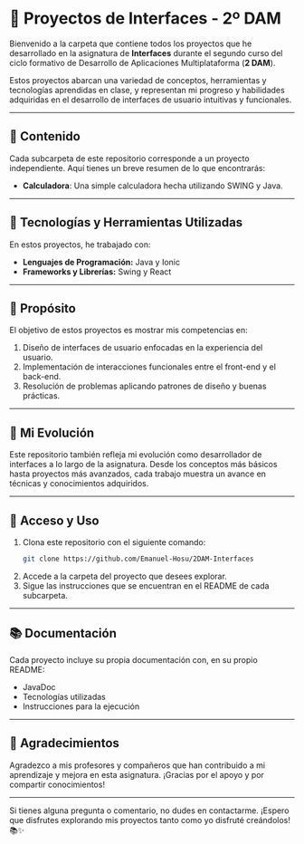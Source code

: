 # 🔧 Proyectos de Interfaces - 2º DAM

Bienvenido a la carpeta que contiene todos los proyectos que he desarrollado en la asignatura de **Interfaces** durante el segundo curso del ciclo formativo de Desarrollo de Aplicaciones Multiplataforma (**2 DAM**). 

Estos proyectos abarcan una variedad de conceptos, herramientas y tecnologías aprendidas en clase, y representan mi progreso y habilidades adquiridas en el desarrollo de interfaces de usuario intuitivas y funcionales.

---

## 🎯 Contenido
Cada subcarpeta de este repositorio corresponde a un proyecto independiente. Aquí tienes un breve resumen de lo que encontrarás:

- **Calculadora**: Una simple calculadora hecha utilizando SWING y Java.

---

## 🚀 Tecnologías y Herramientas Utilizadas
En estos proyectos, he trabajado con:

- **Lenguajes de Programación:** Java y Ionic
- **Frameworks y Librerías:** Swing y React

---

## 🔄 Propósito
El objetivo de estos proyectos es mostrar mis competencias en:

1. Diseño de interfaces de usuario enfocadas en la experiencia del usuario.
2. Implementación de interacciones funcionales entre el front-end y el back-end.
3. Resolución de problemas aplicando patrones de diseño y buenas prácticas.

---

## 🌟 Mi Evolución
Este repositorio también refleja mi evolución como desarrollador de interfaces a lo largo de la asignatura. Desde los conceptos más básicos hasta proyectos más avanzados, cada trabajo muestra un avance en técnicas y conocimientos adquiridos.

---

## 🔐 Acceso y Uso
1. Clona este repositorio con el siguiente comando:
   ```bash
   git clone https://github.com/Emanuel-Hosu/2DAM-Interfaces
   ```
2. Accede a la carpeta del proyecto que desees explorar.
3. Sigue las instrucciones que se encuentran en el README de cada subcarpeta.

---

## 📚 Documentación
Cada proyecto incluye su propia documentación con, en su propio README:

- JavaDoc
- Tecnologías utilizadas
- Instrucciones para la ejecución

---

## 🙏 Agradecimientos
Agradezco a mis profesores y compañeros que han contribuido a mi aprendizaje y mejora en esta asignatura. ¡Gracias por el apoyo y por compartir conocimientos!

---

Si tienes alguna pregunta o comentario, no dudes en contactarme. ¡Espero que disfrutes explorando mis proyectos tanto como yo disfruté creándolos! 📚✨
